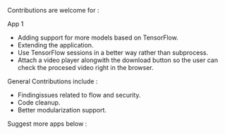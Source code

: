Contributions are welcome for :

App 1 
- Adding support for more models based on TensorFlow.
- Extending the application.
- Use TensorFlow sessions in a better way rather than subprocess.
- Attach a video player alongwith the download button so the user can check the procesed video right in the browser.


General Contributions include :

- Findingissues related to flow and security.
- Code cleanup.
- Better modularization support.

Suggest more apps below :


